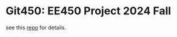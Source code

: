 # Git450: EE450 Project 2024 Fall

see this [repo](https://github.com/Omiikay/Git450-EE450-Project/) for details.
